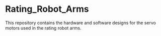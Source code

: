 # Rating_Robot_Arms
This repository contains the hardware and software designs for the servo motors used in the rating robot arms.

